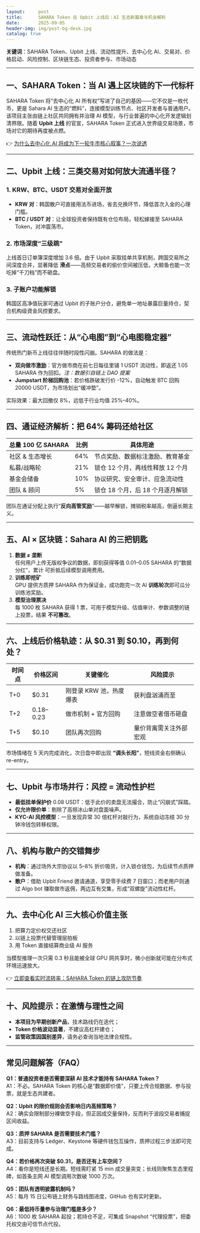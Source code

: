 ```yaml
---
layout:     post
title:      SAHARA Token 在 Upbit 上线后：AI 生态新篇章与机会解析
date:       2025-09-05
header-img: img/post-bg-desk.jpg
catalog: true
---
```


**关键词**：SAHARA Token、Upbit 上线、流动性提升、去中心化 AI、交易对、价格启动、风险控制、区块链生态、投资者参与、市场动态

---

## 一、SAHARA Token：当 AI 遇上区块链的下一代标杆
SAHARA Token 将“去中心化 AI 所有权”写进了自己的基因——它不仅是一枚代币，更是 Sahara AI 生态的“燃料”，连接模型训练节点、社区开发者与普通用户。该项目主张由链上社区共同拥有并治理 AI 模型，与行业普遍的中心化开发逻辑划清界限。随着 **Upbit 上线** 的官宣，SAHARA Token 正式进入世界级交易场景，市场对它的期待再度被点燃。

👉 [为什么去中心化 AI 将成为下一轮牛市核心叙事？一次说透](https://okxdog.com/)

---

## 二、Upbit 上线：三类交易对如何放大流通半径？

### 1. KRW、BTC、USDT 交易对全面开放
- **KRW 对**：韩国散户可直接用法币进场，省去兑换环节，降低首次入金的心理门槛。  
- **BTC / USDT 对**：让全球投资者保持既有仓位布局，轻松嫁接至 SAHARA Token，对冲震荡市。

### 2. 市场深度“三级跳”  
上线首日订单簿深度增加 3.6 倍。由于 Upbit 采取挂单共享机制，跨国交易所之间深度合并，显著降低 **滑点**——高频交易者的偷价空间被压低，大鲸鱼也能一次吃掉“千刀档”而不砸盘。  

### 3. 子账户功能解锁  
韩国区高净值玩家可通过 Upbit 的子账户分仓，避免单一地址暴露巨量持仓，契合机构级資金风控要求。

---

## 三、流动性跃迁：从“心电图”到“心电图稳定器”
传统热门新币上线往往伴随时段性闪崩。SAHARA 的做法是：

- **双向做市激励**：官方做市商在前七日每往里铺 1 USDT 流动性，即返还 1.05 SAHARA 作为回扣。*注：数据引自链上 DAO 提案*  
- **Jumpstart 阶梯回购池**：若价格跌破发行价 -12%，自动触发 BTC 回购 20000 USDT，为市场划出“缓冲垫”。  

实际效果：最大回撤仅 8%，远低于行业均值 25%–40%。

---

## 四、通证经济解析：把 64% 筹码还给社区
| 总量 100 亿 SAHARA | 比例 | 具体用途 |
|-----------------|--------|------------------|
| 社区 & 生态增长 | 64% | 节点奖励、数据标注激励、教育基金 |
| 私募/战略轮 | 21% | 锁仓 12 个月，再线性释放 12 个月 |
| 基金会储备 | 10% | 协议研究、安全审计、应急流动性 |
| 团队 & 顾问 | 5% | 锁仓 18 个月，后 18 个月逐月解锁 |

团队在通证分配上执行“**反向高管奖励**”——越早解锁，摊销税率越高，倒逼长期主义。

---

## 五、AI × 区块链：Sahara AI 的三把钥匙
1. **数据 ≠ 垄断**  
  任何用户上传无版权争议的数据，即刻获得等值 0.01–0.05 SAHARA 的“数据分红”，累计 可折抵后续模型调用费用。  
2. **训练即挖矿**  
  GPU 提供方质押 SAHARA 作为保证金，成功跑完一次 AI **训练轮次**即可瓜分训练池奖励。  
3. **模型治理票决**  
  每 1000 枚 SAHARA 获得 1 票，可用于模型升级、估值审计、参数调整的链上投票，结果 **不可篡改**。

---

## 六、上线后价格轨迹：从 $0.31 到 $0.10，再到何处？

| 时间点 | 价格区间 | 关键催化 | 风险提示 |
|--------|-----------|----------|-----------|
| T+0 | $0.31 | 刚登录 KRW 池，热度爆表 | 获利盘汹涌而至 |
| T+2 | $0.18–$0.23 | 做市机制 + 官方回购 | 注意做空者借币砸盘 |
| T+5 | $0.10 | 团队再次回购 | 量价背离需关注外部宏观 |

市场情绪在 5 天内完成消化，次日盘中即出现 **“调头长阳”**，短线资金右侧确认 re-entry。

---

## 七、Upbit 与市场并行：风控 = 流动性护栏
- **最低挂单保护价** 0.08 USDT：低于此价的卖盘无法撮合，防止“闪崩式”踩踏。  
- **仅允许限价单**：剔除了高频冰山单对盘面噪声。  
- **KYC-AI 风控模型**：一旦发现异常 30 倍杠杆对敲行为，系统自动冻结 30 分钟冷钱包转移权限。

---

## 八、机构与散户的交错舞步
- **机构**：通过场外大宗协议以 5–8% 折价吸货，计入锁仓钱包，为后续节点质押做准备。  
- **散户**：借助 Upbit Friend 邀请通道，享受零手续费 7 日窗口；而老用户则通过 Algo bot 赚取做市返佣，两边互有交集，形成“双螺旋”流动性杠杆。

---

## 九、去中心化 AI 三大核心价值主张

1. 把算力定价权交还社区  
2. 以链上投票代替管理层拍板  
3. 用 Token 直接结算商业级 AI 服务  

当模型推理一次只需 0.3 秒且能被全球 GPU 网共享时，微小创新就可能在分布式环境迅速放大。  

👉 [立即查看实时流转率：SAHARA Token 的链上攻防节奏](https://okxdog.com/)

---

## 十、风险提示：在激情与理性之间
- **本项目为早期创新产品**，技术路线仍在迭代；  
- **Token 价格波动显著**，不建议高杠杆建仓；  
- **监管政策因国别差异**，请务必查询当地法律合规性。

---

## 常见问题解答（FAQ）

**Q1：普通投资者是否需要深耕 AI 技术才能持有 SAHARA Token？**  
A1：不必。SAHARA Token 的核心是“数据即价值”，只要上传合规数据、参与投票，就是生态共建者。

**Q2：Upbit 的限价规则会否影响日内高频策略？**  
A2：确实会限制部分裸做空手段，但正因成交量保持，反而利于波段交易者捕捉区间收益。

**Q3：质押 SAHARA 是否需要技术门槛？**  
A3：目前支持与 Ledger、Keystone 等硬件钱包互操作，质押过程三步法即可完成。

**Q4：若价格再次突破 $0.31，是否还有上车空间？**  
A4：看你是短线还是长期。短线需盯紧 15 min 成交量突变；长线则聚焦生态里程碑，如首条主网 AI 模型调用次数破 1000 万次。

**Q5：团队有透明披露机制吗？**  
A5：每月 15 日公布链上财务与路线图进度，GitHub 也有实时更新。

**Q6：最低持币量参与治理门槛是多少？**  
A6：1000 枚 SAHARA 起投；若持仓不足，可集成 Snapshot “代理投票”，把委托权交由可信节点代投。